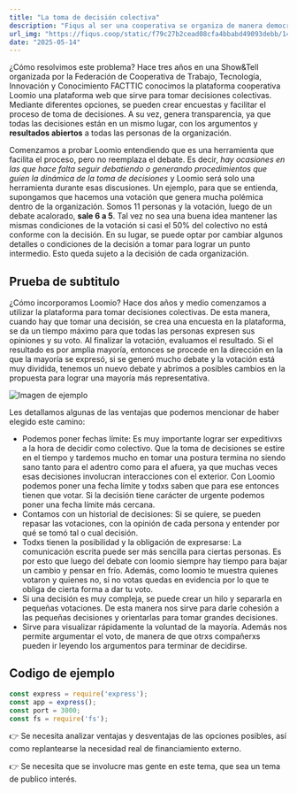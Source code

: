 ```yaml
---
title: "La toma de decisión colectiva"
description: "Fiqus al ser una cooperativa se organiza de manera democrática y horizontal: constantemente debatimos y nos ponemos de acuerdo entre 14 personas, ahora bien, ¿cómo tomamos las decisiones de manera colectiva?"
url_img: "https://fiqus.coop/static/f79c27b2cead08cfa4bbabd49093debb/14b42/experiencia-de-intercooperacion-header.jpg"
date: "2025-05-14"
---
```


¿Cómo resolvimos este problema? Hace tres años en una Show&Tell organizada por la Federación de Cooperativa de Trabajo, Tecnología, Innovación y Conocimiento FACTTIC conocimos la plataforma cooperativa Loomio una plataforma web que sirve para tomar decisiones colectivas. Mediante diferentes opciones, se pueden crear encuestas y facilitar el proceso de toma de decisiones. A su vez, genera transparencia, ya que todas las decisiones están en un mismo lugar, con los argumentos y **resultados abiertos** a todas las personas de la organización.
<!-- IMAGE_BREAK -->
Comenzamos a probar Loomio entendiendo que es una herramienta que facilita el proceso, pero no reemplaza el debate. Es decir, *hay ocasiones en las que hace falta seguir debatiendo o generando procedimientos que guíen la dinámica de la toma de decisiones* y Loomio será solo una herramienta durante esas discusiones. Un ejemplo, para que se entienda, supongamos que hacemos una votación que genera mucha polémica dentro de la organización. Somos 11 personas y la votación, luego de un debate acalorado, **sale 6 a 5**. Tal vez no sea una buena idea mantener las mismas condiciones de la votación si casi el 50% del colectivo no está conforme con la decisión. En su lugar, se puede optar por cambiar algunos detalles o condiciones de la decisión a tomar para lograr un punto intermedio. Esto queda sujeto a la decisión de cada organización.

## Prueba de subtitulo

¿Cómo incorporamos Loomio?
Hace dos años y medio comenzamos a utilizar la plataforma para tomar decisiones colectivas. De esta manera, cuando hay que tomar una decisión, se crea una encuesta en la plataforma, se da un tiempo máximo para que todas las personas expresen sus opiniones y su voto. Al finalizar la votación, evaluamos el resultado. Si el resultado es por amplia mayoría, entonces se procede en la dirección en la que la mayoría se expresó, si se generó mucho debate y la votación está muy dividida, tenemos un nuevo debate y abrimos a posibles cambios en la propuesta para lograr una mayoría más representativa.

![Imagen de ejemplo](https://fiqus.coop/static/873c7be2cac04823fb3fadaf98685d07/19de6/experiencia-de-intercooperacion-01.jpg)

Les detallamos algunas de las ventajas que podemos mencionar de haber elegido este camino:

- Podemos poner fechas límite: Es muy importante lograr ser expeditivxs a la hora de decidir como colectivo. Que la toma de decisiones se estire en el tiempo y tardemos mucho en tomar una postura termina no siendo sano tanto para el adentro como para el afuera, ya que muchas veces esas decisiones involucran interacciones con el exterior. Con Loomio podemos poner una fecha límite y todxs saben que para ese entonces tienen que votar. Si la decisión tiene carácter de urgente podemos poner una fecha límite más cercana.
- Contamos con un historial de decisiones: Si se quiere, se pueden repasar las votaciones, con la opinión de cada persona y entender por qué se tomó tal o cual decisión.
- Todxs tienen la posibilidad y la obligación de expresarse: La comunicación escrita puede ser más sencilla para ciertas personas. Es por esto que luego del debate con loomio siempre hay tiempo para bajar un cambio y pensar en frío. Además, como loomio te muestra quienes votaron y quienes no, si no votas quedas en evidencia por lo que te obliga de cierta forma a dar tu voto.
- Si una decisión es muy compleja, se puede crear un hilo y separarla en pequeñas votaciones. De esta manera nos sirve para darle cohesión a las pequeñas decisiones y orientarlas para tomar grandes decisiones.
- Sirve para visualizar rápidamente la voluntad de la mayoría. Además nos permite argumentar el voto, de manera de que otrxs compañerxs pueden ir leyendo los argumentos para terminar de decidirse.

## Codigo de ejemplo
```javascript
const express = require('express');
const app = express();
const port = 3000;
const fs = require('fs');
```


👉 Se necesita analizar ventajas y desventajas de las opciones posibles, así como replantearse la necesidad real de financiamiento externo.

👉 Se necesita que se involucre mas gente en este tema, que sea un tema de publico interés.

